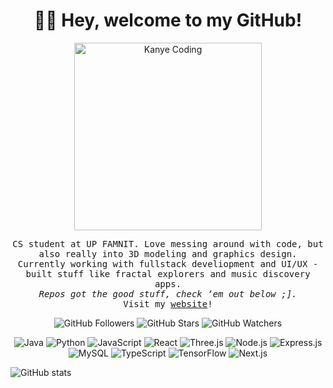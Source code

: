 <h1 align="center">👋🏼 Hey, welcome to my GitHub!</h1>

<p align="center">
  <img src="https://preview.redd.it/qwn3slk3bw991.gif?width=640&crop=smart&auto=webp&s=fb85e92b6d25dcae5868857701d4a653b4f0835d" alt="Kanye Coding" width="300">
</p>

<p align="center">
  <samp>
    CS student at UP FAMNIT.  
    Love messing around with code, but also really into 3D modeling and graphics design.     <br>
    Currently working with fullstack develiopment and UI/UX - built stuff like fractal explorers and music discovery apps.  <br>
    <i>Repos got the good stuff, check ‘em out below ;].</i> <br>
    Visit my <a href="https://www.instagram.com/valentino.ivanovski/" target="_blank">website</a>!  <br>
  </samp>
</p>

<p align="center">
  <img src="https://img.shields.io/github/followers/valentino-ivanovski?label=Followers&style=social" alt="GitHub Followers">
  <img src="https://img.shields.io/github/stars/valentino-ivanovski?label=Stars&style=social" alt="GitHub Stars">
  <img src="https://img.shields.io/github/watchers/valentino-ivanovski/valentino-ivanovski?label=Watchers&style=social" alt="GitHub Watchers">
</p>

<p align="center">
  <img src="https://img.shields.io/badge/Java-007396?style=flat&logo=java&logoColor=white" alt="Java">
  <img src="https://img.shields.io/badge/Python-3776AB?style=flat&logo=python&logoColor=white" alt="Python">
  <img src="https://img.shields.io/badge/JavaScript-F7DF1E?style=flat&logo=javascript&logoColor=black" alt="JavaScript">
  <img src="https://img.shields.io/badge/React-61DAFB?style=flat&logo=react&logoColor=black" alt="React">
  <img src="https://img.shields.io/badge/Three.js-000000?style=flat&logo=three.js&logoColor=white" alt="Three.js">
  <img src="https://img.shields.io/badge/Node.js-339933?style=flat&logo=node.js&logoColor=white" alt="Node.js">
  <img src="https://img.shields.io/badge/Express.js-000000?style=flat&logo=express&logoColor=white" alt="Express.js">
  <img src="https://img.shields.io/badge/MySQL-4479A1?style=flat&logo=mysql&logoColor=white" alt="MySQL">
  <img src="https://img.shields.io/badge/TypeScript-3178C6?style=flat&logo=typescript&logoColor=white" alt="TypeScript">
  <img src="https://img.shields.io/badge/TensorFlow-FF6F00?style=flat&logo=tensorflow&logoColor=white" alt="TensorFlow">
  <img src="https://img.shields.io/badge/Next.js-000000?style=flat&logo=next.js&logoColor=white" alt="Next.js">
</p>

![GitHub stats](https://github-readme-stats.vercel.app/api?username=valentino-ivanovski&show_icons=true&count_private=true)
